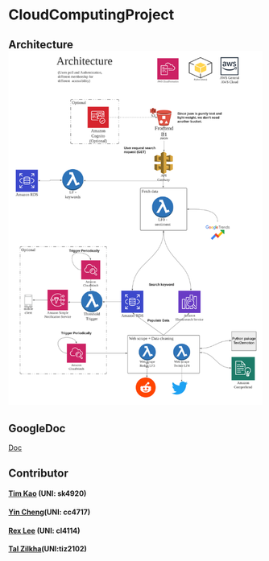 # CloudComputingProject

## Architecture![image](https://github.com/tim-kao/CloudComputingProject/blob/main/snapshot/Cloud%20Computing%20Project.png)

## GoogleDoc ##
[Doc](https://docs.google.com/document/d/1gXInC-6Qhd7_PIMrfa9pfa3rOAB2pv5xE9oXymQG6Uc/edit)

## Contributor ##
#### [Tim Kao](https://github.com/tim-kao) (UNI: sk4920)
#### [Yin Cheng](https://github.com/jyincheng)(UNI: cc4717)
#### [Rex Lee](https://github.com/cloudadvance0709) (UNI: cl4114)
#### [Tal Zilkha](https://github.com/tzilkha)(UNI:tiz2102)
